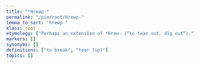 ```yaml
---
title: "*Hrewp-"
permalink: "/pie/root/Hrewp-"
lemma_to_sort: "hrewp-"
klass: root
etymology: ["Perhaps an extension of *Hrew- (“to tear out, dig out”)."]
markers: []
synonyms: []
definitions: ["to break", "tear (up)"]
topics: []
---
```

